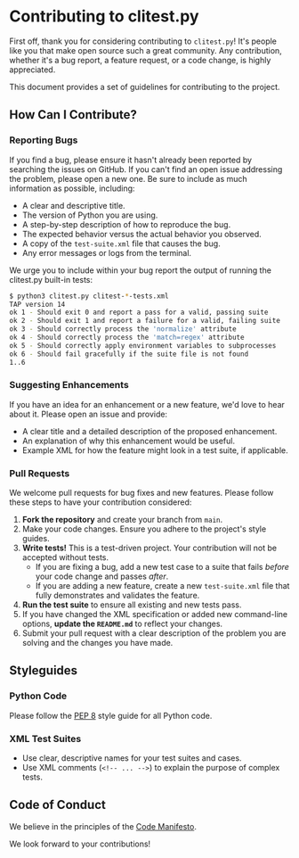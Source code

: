 # Contributing to clitest.py

First off, thank you for considering contributing to `clitest.py`! It's people like you that make open source such a great community. Any contribution, whether it's a bug report, a feature request, or a code change, is highly appreciated.

This document provides a set of guidelines for contributing to the project.

## How Can I Contribute?

### Reporting Bugs

If you find a bug, please ensure it hasn't already been reported by searching the issues on GitHub. If you can't find an open issue addressing the problem, please open a new one. Be sure to include as much information as possible, including:

* A clear and descriptive title.
* The version of Python you are using.
* A step-by-step description of how to reproduce the bug.
* The expected behavior versus the actual behavior you observed.
* A copy of the `test-suite.xml` file that causes the bug.
* Any error messages or logs from the terminal.

We urge you to include within your bug report the output of running the clitest.py built-in tests:

```sh
$ python3 clitest.py clitest-*-tests.xml
TAP version 14
ok 1 - Should exit 0 and report a pass for a valid, passing suite
ok 2 - Should exit 1 and report a failure for a valid, failing suite
ok 3 - Should correctly process the 'normalize' attribute
ok 4 - Should correctly process the 'match=regex' attribute
ok 5 - Should correctly apply environment variables to subprocesses
ok 6 - Should fail gracefully if the suite file is not found
1..6
```

### Suggesting Enhancements

If you have an idea for an enhancement or a new feature, we'd love to hear about it. Please open an issue and provide:

* A clear title and a detailed description of the proposed enhancement.
* An explanation of why this enhancement would be useful.
* Example XML for how the feature might look in a test suite, if applicable.

### Pull Requests

We welcome pull requests for bug fixes and new features. Please follow these steps to have your contribution considered:

1.  **Fork the repository** and create your branch from `main`.
2.  Make your code changes. Ensure you adhere to the project's style guides.
3.  **Write tests!** This is a test-driven project. Your contribution will not be accepted without tests.
    * If you are fixing a bug, add a new test case to a suite that fails *before* your code change and passes *after*.
    * If you are adding a new feature, create a new `test-suite.xml` file that fully demonstrates and validates the feature.
4.  **Run the test suite** to ensure all existing and new tests pass.
5.  If you have changed the XML specification or added new command-line options, **update the `README.md`** to reflect your changes.
6.  Submit your pull request with a clear description of the problem you are solving and the changes you have made.

## Styleguides

### Python Code

Please follow the [PEP 8](https://www.python.org/dev/peps/pep-0008/) style guide for all Python code.

### XML Test Suites

* Use clear, descriptive names for your test suites and cases.
* Use XML comments (`<!-- ... -->`) to explain the purpose of complex tests.

## Code of Conduct

We believe in the principles of the [Code Manifesto](http://codemanifesto.com/).

We look forward to your contributions!
